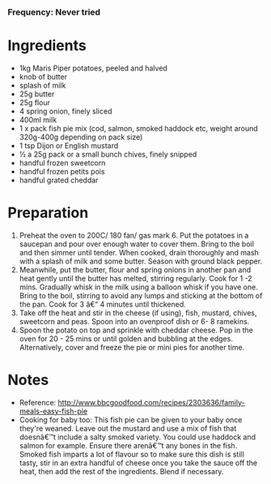 ### Frequency: Never tried

# Ingredients
* 1kg Maris Piper potatoes, peeled and halved 
* knob of butter 
* splash of milk 
* 25g butter 
* 25g flour 
* 4 spring onion, finely sliced 
* 400ml milk 
* 1 x pack fish pie mix (cod, salmon, smoked haddock etc, weight around 320g-400g depending on pack size) 
* 1 tsp Dijon or English mustard 
* ½ a 25g pack or a small bunch chives, finely snipped 
* handful frozen sweetcorn 
* handful frozen petits pois 
* handful grated cheddar 

# Preparation
1.	Preheat the oven to 200C/ 180 fan/ gas mark 6. Put the potatoes in a saucepan and pour over enough water to cover them. Bring to the boil and then simmer until tender. When cooked, drain thoroughly and mash with a splash of milk and some butter. Season with ground black pepper. 
2.	Meanwhile, put the butter, flour and spring onions in another pan and heat gently until the butter has melted, stirring regularly. Cook for 1 -2 mins. Gradually whisk in the milk using a balloon whisk if you have one. Bring to the boil, stirring to avoid any lumps and sticking at the bottom of the pan. Cook for 3 â€“ 4 minutes until thickened. 
3.	Take off the heat and stir in the cheese (if using), fish, mustard, chives, sweetcorn and peas. Spoon into an ovenproof dish or 6- 8 ramekins. 
4.	Spoon the potato on top and sprinkle with cheddar cheese. Pop in the oven for 20 - 25 mins or until golden and bubbling at the edges. Alternatively, cover and freeze the pie or mini pies for another time. 

# Notes
* Reference: http://www.bbcgoodfood.com/recipes/2303636/family-meals-easy-fish-pie
* Cooking for baby too: This fish pie can be given to your baby once they're weaned. Leave out the mustard and use a mix of fish that doesnâ€™t include a salty smoked variety. You could use haddock and salmon for example. Ensure there arenâ€™t any bones in the fish. Smoked fish imparts a lot of flavour so to make sure this dish is still tasty, stir in an extra handful of cheese once you take the sauce off the heat, then add the rest of the ingredients. Blend if necessary.

